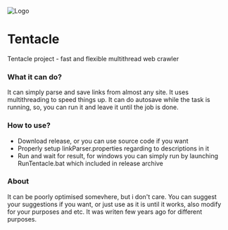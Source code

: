 
![Logo](http://dev.holy-games.space/tentacle_logo.jpg)

# Tentacle
Tentacle project - fast and flexible multithread web crawler

### What it can do?

It can simply parse and save links from almost any site. It uses multithreading to speed things up. It can do autosave while the task is running, so, you can run it and leave it until the job is done.

### How to use?

 - Download release, or you can use source code if you want
 - Properly setup linkParser.properties regarding to descriptions in it
 - Run and wait for result, for windows you can simply run by launching RunTentacle.bat which included in release archive

### About

It can be poorly optimised somevhere, but i don't care. You can suggest your suggestions if you want, or just use as it is until it works, also modify for your purposes and etc. It was writen few years ago for different purposes.
